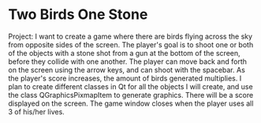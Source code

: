 # Two Birds One Stone

Project: I want to create a game where there are birds flying across the sky from opposite sides of the screen. The player's goal is to shoot one or both of the objects with a stone shot from a gun at the bottom of the screen, before they collide with one another. The player can move back and forth on the screen using the arrow keys, and can shoot with the spacebar. As the player's score increases, the amount of birds generated multiplies. I plan to create different classes in Qt for all the objects I will create, and use the class QGraphicsPixmapItem to generate graphics. There will be a score displayed on the screen. The game window closes when the player uses all 3 of his/her lives. 
